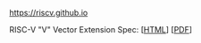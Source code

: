 
https://riscv.github.io

RISC-V "V" Vector Extension Spec: [[HTML](https://riscv.github.io/documents/riscv-v-spec/)] [[PDF](https://riscv.github.io/documents/riscv-v-spec/v-spec.pdf)]
